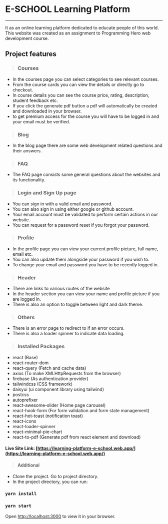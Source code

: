 # E-SCHOOL Learning Platform
<hr />

It as an online learning platform dedicated to educate people of this world. This website was created as an assignment to Programming Hero web development course.

## Project features
> ### Courses

- In the courses page you can select categories to see relevant courses.
- From the course cards you can view the details or directly go to checkout.
- In course details you can see the course price, rating, description, student feedback etc.
- If you click the generate pdf button a pdf will automatically be created and downloaded in your browser.
- to get premium access for the course you will have to be logged in and your email must be verified.

> ### Blog
- In the blog page there are some web development related questions and their answers.

> ### FAQ
- The FAQ page consists some general questions about the websites and its functionality.

> ### Login and Sign Up page
- You can sign in with a valid email and password.
- You can also sign in using either google or github account.
- Your email account must be validated to perform certain actions in our website.
- You can request for a password reset if you forgot your password.

> ### Profile
- In the profile page you can view your current profile picture, full name, email etc.
- You can also update them alongside your password if you wish to.
- To change your email and password you have to be recently logged in.

> ### Header
- There are links to various routes of the website
- In the header section you can view your name and profile picture if you are logged in.
- There is also an option to toggle between light and dark theme.

> ### Others
- There is an error page to redirect to if an error occurs.
- There is also a loader spinner to indicate data loading.

> ### Installed Packages
- react (Base)
- react-router-dom
- react-query (Fetch and cache data)
- axios (To make XMLHttpRequests from the browser)
- firebase (As authentication provider)
- tailwindcss (CSS framework)
- daisyui (ui component library using tailwind)
- postcss 
- autoprefixer
- react-awesome-slider (Home page carousel)
- react-hook-form (For form validation and form state management)
- react-hot-toast (notification toast)
- react-icons
- react-loader-spinner 
- react-minimal-pie-chart
- react-to-pdf (Generate pdf from react element and download)


#### Live Site Link: [https://learning-platform-e-school.web.app/](https://learning-platform-e-school.web.app/) 
> #### Additional

- Clone the project. Go to project directory.
- In the project directory, you can run:
### `yarn install`
### `yarn start`

Open [http://localhost:3000](http://localhost:3000) to view it in your browser.
